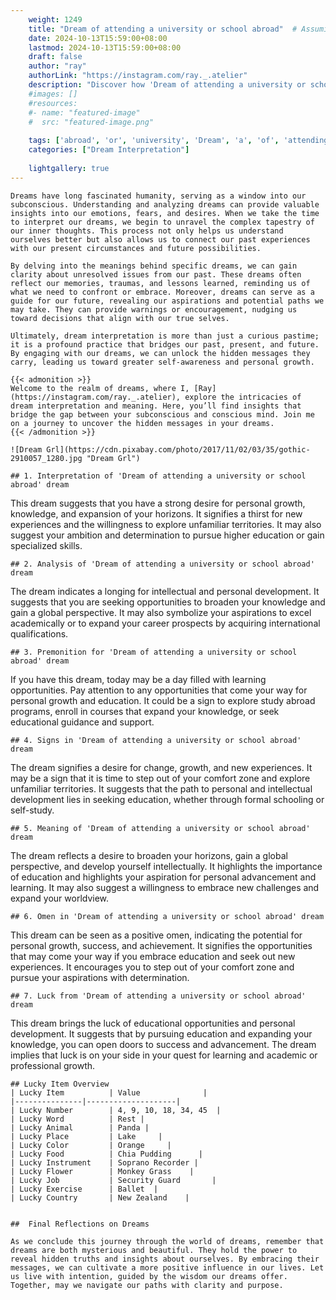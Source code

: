```yaml
---
    weight: 1249
    title: "Dream of attending a university or school abroad"  # Assuming 'title' column exists
    date: 2024-10-13T15:59:00+08:00
    lastmod: 2024-10-13T15:59:00+08:00
    draft: false
    author: "ray"
    authorLink: "https://instagram.com/ray._.atelier"
    description: "Discover how 'Dream of attending a university or school abroad' can interpret your future and uncover its significant meanings in your life."
    #images: []
    #resources:
    #- name: "featured-image"
    #  src: "featured-image.png"
    
    tags: ['abroad', 'or', 'university', 'Dream', 'a', 'of', 'attending', 'school']
    categories: ["Dream Interpretation"]
    
    lightgallery: true
---
```

    
    Dreams have long fascinated humanity, serving as a window into our subconscious. Understanding and analyzing dreams can provide valuable insights into our emotions, fears, and desires. When we take the time to interpret our dreams, we begin to unravel the complex tapestry of our inner thoughts. This process not only helps us understand ourselves better but also allows us to connect our past experiences with our present circumstances and future possibilities.
    
    By delving into the meanings behind specific dreams, we can gain clarity about unresolved issues from our past. These dreams often reflect our memories, traumas, and lessons learned, reminding us of what we need to confront or embrace. Moreover, dreams can serve as a guide for our future, revealing our aspirations and potential paths we may take. They can provide warnings or encouragement, nudging us toward decisions that align with our true selves.
    
    Ultimately, dream interpretation is more than just a curious pastime; it is a profound practice that bridges our past, present, and future. By engaging with our dreams, we can unlock the hidden messages they carry, leading us toward greater self-awareness and personal growth.
    
    {{< admonition >}}
    Welcome to the realm of dreams, where I, [Ray](https://instagram.com/ray._.atelier), explore the intricacies of dream interpretation and meaning. Here, you’ll find insights that bridge the gap between your subconscious and conscious mind. Join me on a journey to uncover the hidden messages in your dreams.
    {{< /admonition >}}
    
    ![Dream Grl](https://cdn.pixabay.com/photo/2017/11/02/03/35/gothic-2910057_1280.jpg "Dream Grl")
    
    ## 1. Interpretation of 'Dream of attending a university or school abroad' dream
    
This dream suggests that you have a strong desire for personal growth, knowledge, and expansion of your horizons. It signifies a thirst for new experiences and the willingness to explore unfamiliar territories. It may also suggest your ambition and determination to pursue higher education or gain specialized skills.
    
    ## 2. Analysis of 'Dream of attending a university or school abroad' dream
    
The dream indicates a longing for intellectual and personal development. It suggests that you are seeking opportunities to broaden your knowledge and gain a global perspective. It may also symbolize your aspirations to excel academically or to expand your career prospects by acquiring international qualifications.
    
    ## 3. Premonition for 'Dream of attending a university or school abroad' dream
    
If you have this dream, today may be a day filled with learning opportunities. Pay attention to any opportunities that come your way for personal growth and education. It could be a sign to explore study abroad programs, enroll in courses that expand your knowledge, or seek educational guidance and support.
    
    ## 4. Signs in 'Dream of attending a university or school abroad' dream
    
The dream signifies a desire for change, growth, and new experiences. It may be a sign that it is time to step out of your comfort zone and explore unfamiliar territories. It suggests that the path to personal and intellectual development lies in seeking education, whether through formal schooling or self-study.
    
    ## 5. Meaning of 'Dream of attending a university or school abroad' dream
    
The dream reflects a desire to broaden your horizons, gain a global perspective, and develop yourself intellectually. It highlights the importance of education and highlights your aspiration for personal advancement and learning. It may also suggest a willingness to embrace new challenges and expand your worldview.
    
    ## 6. Omen in 'Dream of attending a university or school abroad' dream
    
This dream can be seen as a positive omen, indicating the potential for personal growth, success, and achievement. It signifies the opportunities that may come your way if you embrace education and seek out new experiences. It encourages you to step out of your comfort zone and pursue your aspirations with determination.
    
    ## 7. Luck from 'Dream of attending a university or school abroad' dream
    
This dream brings the luck of educational opportunities and personal development. It suggests that by pursuing education and expanding your knowledge, you can open doors to success and advancement. The dream implies that luck is on your side in your quest for learning and academic or professional growth.
    
    ## Lucky Item Overview
    | Lucky Item          | Value              |
    |---------------|--------------------|
    | Lucky Number        | 4, 9, 10, 18, 34, 45  |
    | Lucky Word          | Rest |
    | Lucky Animal        | Panda |
    | Lucky Place         | Lake     |
    | Lucky Color         | Orange     |
    | Lucky Food          | Chia Pudding      |
    | Lucky Instrument    | Soprano Recorder |
    | Lucky Flower        | Monkey Grass    |
    | Lucky Job           | Security Guard       |
    | Lucky Exercise      | Ballet  |
    | Lucky Country       | New Zealand    |
    
    
    ##  Final Reflections on Dreams
    
    As we conclude this journey through the world of dreams, remember that dreams are both mysterious and beautiful. They hold the power to reveal hidden truths and insights about ourselves. By embracing their messages, we can cultivate a more positive influence in our lives. Let us live with intention, guided by the wisdom our dreams offer. Together, may we navigate our paths with clarity and purpose.
    